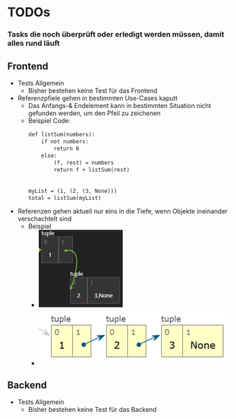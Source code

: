 # TODOs
### Tasks die noch überprüft oder erledigt werden müssen, damit alles rund läuft

## Frontend
- Tests Allgemein
  - Bisher bestehen keine Test für das Frontend
- Referenzpfiele gehen in bestimmten Use-Cases kaputt
  - Das Anfangs-& Endelement kann in bestimmten Situation nicht gefunden werden, um den Pfeil zu zeichenen
  - Beispiel Code: 
    ````
    def listSum(numbers):
        if not numbers:
            return 0
        else:
            (f, rest) = numbers
            return f + listSum(rest)


    myList = (1, (2, (3, None)))
    total = listSum(myList)
    ````
- Referenzen gehen aktuell nur eins in die Tiefe, wenn Objekte ineinander verschachtelt sind
  - Beispiel
    - ![Extension](extension.png)
    - ![PythonTutor](tutor.png)

## Backend
- Tests Allgemein
  - Bisher bestehen keine Test für das Backend